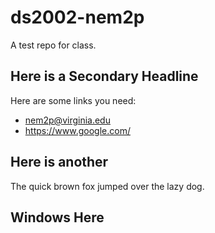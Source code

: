 # ds2002-nem2p

A test repo for class.

## Here is a Secondary Headline

Here are some links you need:

- nem2p@virginia.edu
- https://www.google.com/

## Here is another

The quick brown fox jumped over the lazy dog.

## Windows Here
